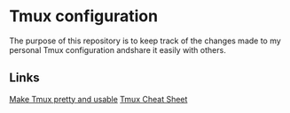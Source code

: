 # Tmux configuration
The purpose of this repository is to keep track of the changes made to my personal Tmux configuration andshare it easily with others.

## Links
[Make Tmux pretty and usable](https://hamvocke.com/blog/a-guide-to-customizing-your-tmux-conf/)
[Tmux Cheat Sheet](https://tmuxcheatsheet.com/)
